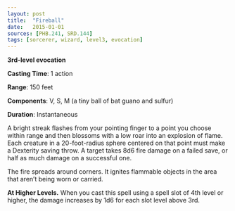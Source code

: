 ```yaml
---
layout: post
title:  "Fireball"
date:   2015-01-01
sources: [PHB.241, SRD.144]
tags: [sorcerer, wizard, level3, evocation]
---
```


**3rd-level evocation**

**Casting Time**: 1 action

**Range**: 150 feet

**Components**: V, S, M (a tiny ball of bat guano and sulfur)

**Duration**: Instantaneous

A bright streak flashes from your pointing finger to a point you choose within range and then blossoms with a low roar into an explosion of flame. Each creature in a 20-foot-radius sphere centered on that point must make a Dexterity saving throw. A target takes 8d6 fire damage on a failed save, or half as much damage on a successful one.

The fire spreads around corners. It ignites flammable objects in the area that aren’t being worn or carried.

**At Higher Levels.** When you cast this spell using a spell slot of 4th level or higher, the damage increases by 1d6 for each slot level above 3rd.

